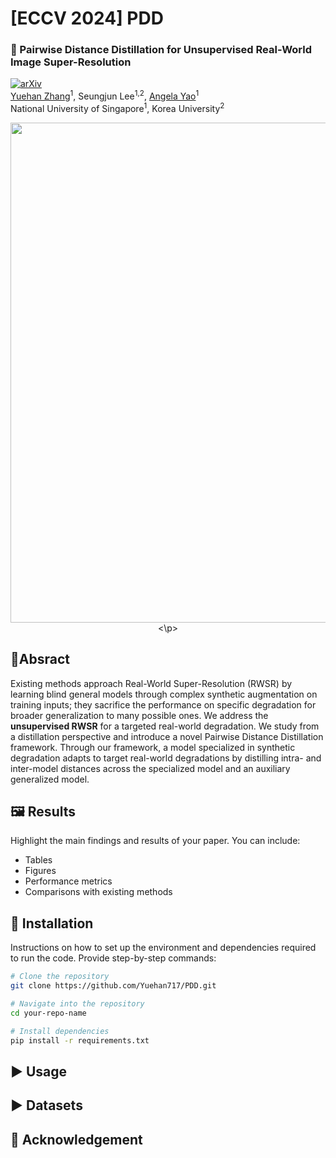 # [ECCV 2024] PDD
### 🎯 Pairwise Distance Distillation for Unsupervised Real-World Image Super-Resolution  
[![arXiv](https://img.shields.io/badge/arXiv-<INDEX>-<COLOR>.svg)](https://arxiv.org/abs/<INDEX>)    
[Yuehan Zhang](link_to_author1_profile)<sup>1</sup>, Seungjun Lee<sup>1,2</sup>, [Angela Yao](link_to_author3_profile)<sup>1</sup>  
National University of Singapore<sup>1</sup>, Korea University<sup>2</sup>  
<p align="center">
<img src="teaser.gif" width="800">
<\p>
  
## 📝Absract
Existing methods approach Real-World Super-Resolution (RWSR) by learning blind general models through complex synthetic augmentation on training inputs; they sacrifice the performance on specific degradation for broader generalization to many possible ones. We address the **unsupervised RWSR** for a targeted real-world degradation. We study from a distillation perspective and introduce a novel Pairwise Distance Distillation framework.
Through our framework, a model specialized in synthetic degradation adapts to target real-world degradations by distilling intra- and inter-model distances across the specialized model and an auxiliary generalized model. 

## 🖼️ Results
Highlight the main findings and results of your paper. You can include:
- Tables
- Figures
- Performance metrics
- Comparisons with existing methods



## 🔨 Installation
Instructions on how to set up the environment and dependencies required to run the code. Provide step-by-step commands:
```sh
# Clone the repository
git clone https://github.com/Yuehan717/PDD.git

# Navigate into the repository
cd your-repo-name

# Install dependencies
pip install -r requirements.txt
```
## ▶️ Usage

## ▶️ Datasets

## 👏 Acknowledgement
